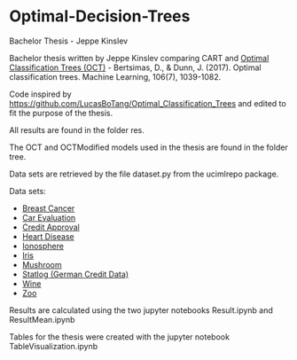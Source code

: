 # Optimal-Decision-Trees
Bachelor Thesis - Jeppe Kinslev

Bachelor thesis written by Jeppe Kinslev comparing CART and [Optimal Classification Trees (OCT)](https://link.springer.com/article/10.1007/s10994-017-5633-9) - Bertsimas, D., & Dunn, J. (2017). Optimal classification trees. Machine Learning, 106(7), 1039-1082.

Code inspired by https://github.com/LucasBoTang/Optimal_Classification_Trees and edited to fit the purpose of the thesis.

All results are found in the folder res.

The OCT and OCTModified models used in the thesis are found in the folder tree.

Data sets are retrieved by the file dataset.py from the ucimlrepo package.

Data sets:
- [Breast Cancer](https://archive.ics.uci.edu/dataset/14/breast+cancer)
- [Car Evaluation](https://archive.ics.uci.edu/dataset/19/car+evaluation)
- [Credit Approval](https://archive.ics.uci.edu/dataset/27/credit+approval)
- [Heart Disease](https://archive.ics.uci.edu/dataset/45/heart+disease)
- [Ionosphere](https://archive.ics.uci.edu/dataset/52/ionosphere)
- [Iris](https://archive.ics.uci.edu/dataset/53/iris)
- [Mushroom](https://archive.ics.uci.edu/dataset/73/mushroom)
- [Statlog (German Credit Data)](https://archive.ics.uci.edu/dataset/144/statlog+german+credit+data)
- [Wine](https://archive.ics.uci.edu/dataset/109/wine)
- [Zoo](https://archive.ics.uci.edu/dataset/111/zoo)

Results are calculated using the two jupyter notebooks Result.ipynb and ResultMean.ipynb

Tables for the thesis were created with the jupyter notebook TableVisualization.ipynb